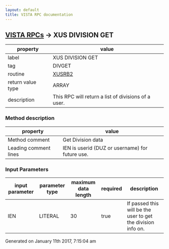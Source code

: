 ```yaml
---
layout: default
title: VISTA RPC documentation
---
```




## [VISTA RPCs](TableOfContent.md) &#8594; XUS DIVISION GET 

 property | value 
--- | --- 
 label | XUS DIVISION GET
 tag | DIVGET
 routine | [XUSRB2](http://code.osehra.org/dox/Routine_XUSRB2_source.html)
 return value type | ARRAY
 description | This RPC will return a list of divisions of a user.


### Method description

 property | value 
--- | --- 
 Method comment | Get Division data
 Leading comment lines | IEN is userid (DUZ or username) for future use.

### Input Parameters

| input parameter | parameter type | maximum data length | required | description | 
| --- | --- | --- | --- | --- | 
| IEN | LITERAL | 30 | true | If passed this will be the user to get the division info on. | 




 Generated on January 11th 2017, 7:15:04 am